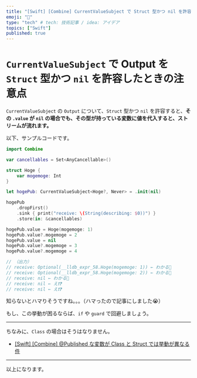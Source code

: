 ```yaml
---
title: "[Swift] [Combine] CurrentValueSubject で Struct 型かつ nil を許容したときの注意点"
emoji: "🌾"
type: "tech" # tech: 技術記事 / idea: アイデア
topics: ["Swift"]
published: true
---
```


# `CurrentValueSubject` で Output を `Struct` 型かつ `nil` を許容したときの注意点

`CurrentValueSubject` の `Output` について、`Struct` 型かつ `nil` を許容すると、**その `.value` が `nil` の場合でも、その型が持っている変数に値を代入すると、ストリームが流れます。**

以下、サンプルコードです。

```swift
import Combine

var cancellables = Set<AnyCancellable>()

struct Hoge {
    var mogemoge: Int
}

let hogePub: CurrentValueSubject<Hoge?, Never> = .init(nil)

hogePub
    .dropFirst()
    .sink { print("receive: \(String(describing: $0))") }
    .store(in: &cancellables)

hogePub.value = Hoge(mogemoge: 1)
hogePub.value?.mogemoge = 2
hogePub.value = nil
hogePub.value?.mogemoge = 3
hogePub.value?.mogemoge = 4

// （出力）
// receive: Optional(__lldb_expr_58.Hoge(mogemoge: 1)) ← わかる🙂
// receive: Optional(__lldb_expr_58.Hoge(mogemoge: 2)) ← わかる🙂
// receive: nil ← わかる🙂
// receive: nil ← え❗️❓
// receive: nil ← え❗️❓
```

知らないとハマりそうですね。。。（ハマったので記事にしました😭）

もし、この挙動が困るならば、`if` や `guard` で回避しましょう。

---

ちなみに、`Class` の場合はそうはなりません。

- [[Swift] [Combine] @Published な変数が Class と Struct では挙動が異なる件](https://zenn.dev/ikuraikura/articles/2022-02-26-pub4)

---
以上になります。